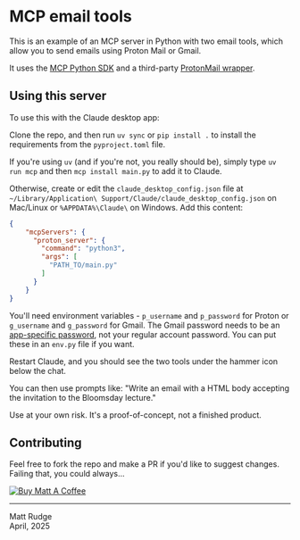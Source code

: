 # MCP email tools

This is an example of an MCP server in Python with two email tools, which allow you to send emails using Proton Mail or Gmail.

It uses the [MCP Python SDK](https://github.com/modelcontextprotocol/python-sdk) and a third-party [ProtonMail wrapper](https://github.com/opulentfox-29/protonmail-api-client).

## Using this server

To use this with the Claude desktop app:

Clone the repo, and then run `uv sync` or `pip install .` to install the requirements from the `pyproject.toml` file.

If you're using `uv` (and if you're not, you really should be), simply type `uv run mcp` and then `mcp install main.py` to add it to Claude.

Otherwise, create or edit the `claude_desktop_config.json` file at `~/Library/Application\ Support/Claude/claude_desktop_config.json` on Mac/Linux or `%APPDATA%\Claude\` on Windows. Add this content:

```json
{
    "mcpServers": {
      "proton_server": {
        "command": "python3",
        "args": [
          "PATH_TO/main.py"
        ]
      }
    }
}
```

You'll need environment variables - `p_username` and `p_password` for Proton or `g_username` and `g_password` for Gmail. The Gmail password needs to be an [app-specific password](https://myaccount.google.com/apppasswords), not your regular account password. You can put these in an `env.py` file if you want.

Restart Claude, and you should see the two tools under the hammer icon below the chat.

You can then use prompts like: "Write an email with a HTML body accepting the invitation to the Bloomsday lecture."

Use at your own risk. It's a proof-of-concept, not a finished product.

## Contributing

Feel free to fork the repo and make a PR if you'd like to suggest changes. Failing that, you could always...

<a href="https://www.buymeacoffee.com/mattrudge" target="_blank"><img src="https://mattrudge.net/images/bmac.png" alt="Buy Matt A Coffee"></a>

-----
Matt Rudge<br/>
April, 2025